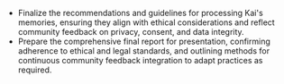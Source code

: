 - Finalize the recommendations and guidelines for processing Kai's memories, ensuring they align with ethical considerations and reflect community feedback on privacy, consent, and data integrity.
- Prepare the comprehensive final report for presentation, confirming adherence to ethical and legal standards, and outlining methods for continuous community feedback integration to adapt practices as required.